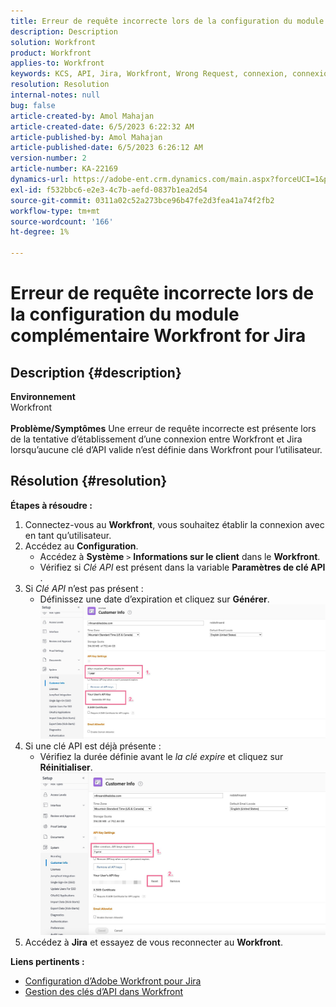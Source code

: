 ```yaml
---
title: Erreur de requête incorrecte lors de la configuration du module complémentaire Workfront for Jira
description: Description
solution: Workfront
product: Workfront
applies-to: Workfront
keywords: KCS, API, Jira, Workfront, Wrong Request, connexion, connexion
resolution: Resolution
internal-notes: null
bug: false
article-created-by: Amol Mahajan
article-created-date: 6/5/2023 6:22:32 AM
article-published-by: Amol Mahajan
article-published-date: 6/5/2023 6:26:12 AM
version-number: 2
article-number: KA-22169
dynamics-url: https://adobe-ent.crm.dynamics.com/main.aspx?forceUCI=1&pagetype=entityrecord&etn=knowledgearticle&id=00e55e59-6903-ee11-8f6e-6045bd006c82
exl-id: f532bbc6-e2e3-4c7b-aefd-0837b1ea2d54
source-git-commit: 0311a02c52a273bce96b47fe2d3fea41a74f2fb2
workflow-type: tm+mt
source-wordcount: '166'
ht-degree: 1%

---
```


# Erreur de requête incorrecte lors de la configuration du module complémentaire Workfront for Jira

## Description {#description}

<b>Environnement</b><br>Workfront<br> <br><b>Problème/Symptômes</b>
Une erreur de requête incorrecte est présente lors de la tentative d’établissement d’une connexion entre Workfront et Jira lorsqu’aucune clé d’API valide n’est définie dans Workfront pour l’utilisateur.


## Résolution {#resolution}

<b>Étapes à résoudre :</b>
1. Connectez-vous au <b>Workfront</b>, vous souhaitez établir la connexion avec en tant qu’utilisateur.
2. Accédez au <b>Configuration</b>.
   - Accédez à <b>Système</b> `>`  <b>Informations sur le client</b> dans le <b>Workfront</b>.
   - Vérifiez si *Clé API* est présent dans la variable <b>Paramètres de clé API</b> .
3. Si *Clé API* n’est pas présent :
   - Définissez une date d’expiration et cliquez sur <b>Générer</b>.![](assets/8674b399-6903-ee11-8f6e-6045bd006c82.png)
4. Si une clé API est déjà présente :
   - Vérifiez la durée définie avant le *la clé expire* et cliquez sur <b>Réinitialiser</b>.![](assets/85b20db8-6903-ee11-8f6e-6045bd006c82.png)
5. Accédez à <b>Jira</b> et essayez de vous reconnecter au <b>Workfront</b>.



<b>Liens pertinents :</b>
- [Configuration d’Adobe Workfront pour Jira](https://experienceleague.adobe.com/docs/workfront/using/adobe-workfront-integrations/workfront-for-jira/configure-workfront-for-jira.html?lang=en)
- [Gestion des clés d’API dans Workfront](https://experienceleague.adobe.com/docs/workfront/using/administration-and-setup/manage-wf/security/manage-api-keys.html?lang=en)
